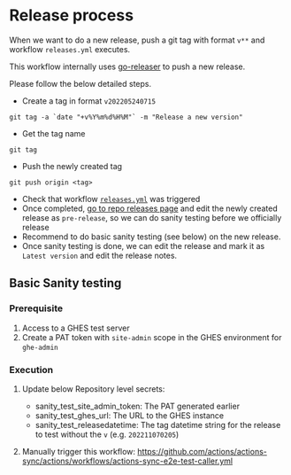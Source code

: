 # Release process

When we want to do a new release, push a git tag with format `v**` and workflow `releases.yml` executes.

This workflow internally uses [go-releaser](https://goreleaser.com/ci/actions/) to push a new release.

Please follow the below detailed steps.
- Create a tag in format `v202205240715`
```code
git tag -a `date "+v%Y%m%d%H%M"` -m "Release a new version"
```
- Get the tag name
```code
git tag
```
- Push the newly created tag
```code
git push origin <tag>
```
- Check that workflow [`releases.yml`](https://github.com/actions/actions-sync/actions/workflows/releases.yml) was triggered
- Once completed, [go to repo releases page](https://github.com/actions/actions-sync/releases) and edit the newly created release as `pre-release`, so we can do sanity testing before we officially release
- Recommend to do basic sanity testing (see below) on the new release.
- Once sanity testing is done, we can edit the release and mark it as `Latest version` and edit the release notes.

## Basic Sanity testing

### Prerequisite

1. Access to a GHES test server
1. Create a PAT token with `site-admin` scope in the GHES environment for `ghe-admin`

### Execution

1. Update below Repository level secrets:

    - sanity_test_site_admin_token: The PAT generated earlier 
    - sanity_test_ghes_url: The URL to the GHES instance 
    - sanity_test_releasedatetime: The tag datetime string for the release to test without the `v` (e.g. `202211070205`)

1. Manually trigger this workflow: https://github.com/actions/actions-sync/actions/workflows/actions-sync-e2e-test-caller.yml
